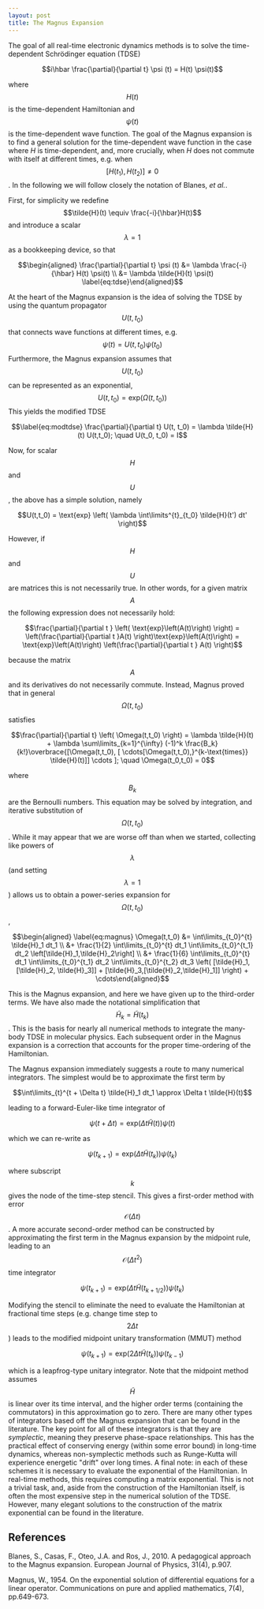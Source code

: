 ```yaml
---
layout: post
title: The Magnus Expansion 
---
```


The goal of all real-time electronic dynamics methods is to solve the
time-dependent Schrödinger equation (TDSE)

$$i\hbar \frac{\partial}{\partial t} \psi (t) = H(t) \psi(t)$$ 

where $$H(t)$$ is the time-dependent Hamiltonian and $$\psi(t)$$ is the
time-dependent wave function. The goal of the Magnus expansion is to
find a general solution for the time-dependent wave function in the case
where $H$ is time-dependent, and, more crucially, when $H$ does not
commute with itself at different times, e.g. when
$$\left[H(t_1),H(t_2)\right] \neq 0$$. In the following we will follow
closely the notation of Blanes, *et al.*. 

First, for simplicity we redefine $$\tilde{H}(t) \equiv \frac{-i}{\hbar}H(t)$$ and
introduce a scalar $$\lambda = 1$$ as a bookkeeping device, so that

$$\begin{aligned}
\frac{\partial}{\partial t} \psi (t) &= \lambda \frac{-i}{\hbar} H(t) \psi(t) \\
&= \lambda \tilde{H}(t) \psi(t) \label{eq:tdse}\end{aligned}$$ 

At the heart of the Magnus expansion is the idea of solving the TDSE by
using the quantum propagator $$U(t,t_0)$$ that connects wave functions at
different times, e.g. $$\psi(t) = U(t,t_0)\psi(t_0)$$ Furthermore, the
Magnus expansion assumes that $$U(t,t_0)$$ can be represented as an
exponential, $$U(t,t_0) = \text{exp} \left( \Omega(t,t_0) \right)$$ This
yields the modified TDSE 

$$\label{eq:modtdse}
\frac{\partial}{\partial t} U(t, t_0) = \lambda \tilde{H}(t) U(t,t_0); \quad U(t_0, t_0) = I$$

Now, for scalar $$H$$ and $$U$$, the above has a simple solution,
namely

$$U(t,t_0) = \text{exp} \left( \lambda \int\limits^{t}_{t_0} \tilde{H}(t') dt' \right)$$

However, if $$H$$ and $$U$$ are matrices this is not necessarily true. In
other words, for a given matrix $$A$$ the following expression does not
necessarily hold:

$$\frac{\partial}{\partial t } \left( \text{exp}\left(A(t)\right) \right) = \left(\frac{\partial}{\partial t }A(t) \right)\text{exp}\left(A(t)\right) = \text{exp}\left(A(t)\right) \left(\frac{\partial}{\partial t } A(t) \right)$$

because the matrix $$A$$ and its derivatives do not necessarily commute.
Instead, Magnus proved that in general $$\Omega (t, t_0)$$
satisfies

$$\frac{\partial}{\partial t} \left( \Omega(t,t_0) \right) = \lambda \tilde{H}(t) + \lambda \sum\limits_{k=1}^{\infty} (-1)^k \frac{B_k}{k!}\overbrace{[\Omega(t,t_0), [ \cdots[\Omega(t,t_0),}^{k-\text{times}} \tilde{H}(t)]] \cdots ]; \quad \Omega(t_0,t_0) = 0$$

where $$B_k$$ are the Bernoulli numbers. This equation may be solved by
integration, and iterative substitution of $$\Omega(t,t_0)$$. While it may
appear that we are worse off than when we started, collecting like
powers of $$\lambda$$ (and setting $$\lambda = 1$$) allows us to obtain a
power-series expansion for $$\Omega(t,t_0)$$, 

$$\begin{aligned}
 \label{eq:magnus}
\Omega(t,t_0) &= \int\limits_{t_0}^{t} \tilde{H}_1 dt_1 \\
              &+ \frac{1}{2} \int\limits_{t_0}^{t} dt_1 \int\limits_{t_0}^{t_1} dt_2 \left[\tilde{H}_1,\tilde{H}_2\right] \\
              &+ \frac{1}{6} \int\limits_{t_0}^{t} dt_1 \int\limits_{t_0}^{t_1} dt_2 \int\limits_{t_0}^{t_2} dt_3 \left( [\tilde{H}_1, [\tilde{H}_2, \tilde{H}_3]] + [\tilde{H}_3,[\tilde{H}_2,\tilde{H}_1]] \right) + \cdots\end{aligned}$$

This is the Magnus expansion, and here we have given up to the
third-order terms. We have also made the notational simplification that
$$\tilde{H}_k = \tilde{H}(t_k)$$. This is the basis for nearly all
numerical methods to integrate the many-body TDSE in molecular physics.
Each subsequent order in the Magnus expansion is a correction that
accounts for the proper time-ordering of the Hamiltonian.

The Magnus expansion immediately suggests a route to
many numerical integrators. The simplest would be to approximate the
first term by

$$\int\limits_{t}^{t + \Delta t} \tilde{H}_1 dt_1 \approx \Delta t \tilde{H}(t)$$

leading to a forward-Euler-like time integrator of

$$\psi(t + \Delta t) = \text{exp}\left(\Delta t \tilde{H}(t)\right)\psi(t)$$

which we can re-write as

$$\psi(t_{k+1}) = \text{exp}\left(\Delta t \tilde{H}(t_{k})\right)\psi(t_{k})$$

where subscript $$k$$ gives the node of the time-step stencil. This gives
a first-order method with error $$\mathcal{O}(\Delta t)$$. A more accurate
second-order method can be constructed by approximating the first term
in the Magnus expansion by the midpoint rule, leading to an
$$\mathcal{O}({\Delta t}^2)$$ time integrator

$$\psi(t_{k+1}) = \text{exp}\left(\Delta t \tilde{H}(t_{k+1/2})\right)\psi(t_{k})$$

Modifying the stencil to eliminate the need to evaluate the Hamiltonian
at fractional time steps (e.g. change time step to $$2 \Delta t$$) leads
to the modified midpoint unitary transformation (MMUT) method

$$\psi(t_{k+1}) = \text{exp}\left(2 \Delta t \tilde{H}(t_{k})\right)\psi(t_{k-1})$$

which is a leapfrog-type unitary integrator. Note that the midpoint
method assumes $$\tilde{H}$$ is linear over its time interval, and the
higher order terms (containing the commutators) in this approximation go to zero. There are many other types of integrators
based off the Magnus expansion that can be found in the
literature. The key point for all of these
integrators is that they are *symplectic*, meaning they preserve
phase-space relationships. This has the practical effect of conserving
energy (within some error bound) in long-time dynamics, whereas
non-symplectic methods such as Runge-Kutta will experience energetic
"drift" over long times. A final note: in each of these schemes it is
necessary to evaluate the exponential of the Hamiltonian. In real-time
methods, this requires computing a matrix exponential. This is not a
trivial task, and, aside from the construction of the Hamiltonian
itself, is often the most expensive step in the numerical solution of
the TDSE. However, many elegant solutions to the construction of the
matrix exponential can be found in the literature.

## References

Blanes, S., Casas, F., Oteo, J.A. and Ros, J., 2010. A pedagogical approach to the Magnus expansion. European Journal of Physics, 31(4), p.907.

Magnus, W., 1954. On the exponential solution of differential equations for a linear operator. Communications on pure and applied mathematics, 7(4), pp.649-673.

